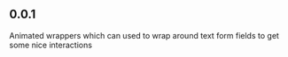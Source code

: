 ## 0.0.1

Animated wrappers which can used to wrap around text form fields to get some nice interactions 
